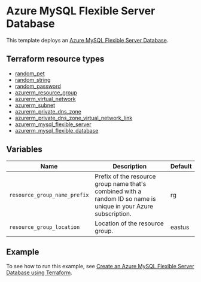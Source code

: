 # Azure MySQL Flexible Server Database

This template deploys an [Azure MySQL Flexible Server Database](https://registry.terraform.io/providers/hashicorp/azurerm/latest/docs/resources/mysql_flexible_database).

## Terraform resource types

- [random_pet](https://registry.terraform.io/providers/hashicorp/random/latest/docs/resources/pet)
- [random_string](https://registry.terraform.io/providers/hashicorp/random/latest/docs/resources/string)
- [random_password](https://registry.terraform.io/providers/hashicorp/random/latest/docs/resources/password)
- [azurerm_resource_group](https://registry.terraform.io/providers/hashicorp/azurerm/latest/docs/resources/resource_group)
- [azurerm_virtual_network](https://registry.terraform.io/providers/hashicorp/azurerm/latest/docs/resources/virtual_network)
- [azurerm_subnet](https://registry.terraform.io/providers/hashicorp/azurerm/latest/docs/resources/subnet)
- [azurerm_private_dns_zone](https://registry.terraform.io/providers/hashicorp/azurerm/latest/docs/resources/private_dns_zone)
- [azurerm_private_dns_zone_virtual_network_link](https://registry.terraform.io/providers/hashicorp/azurerm/latest/docs/resources/private_dns_zone_virtual_network_link)
- [azurerm_mysql_flexible_server](https://registry.terraform.io/providers/hashicorp/azurerm/latest/docs/resources/mysql_flexible_server)
- [azurerm_mysql_flexible_database](https://registry.terraform.io/providers/hashicorp/azurerm/latest/docs/resources/mysql_flexible_database)

## Variables

| Name | Description | Default |
|-|-|-|
| `resource_group_name_prefix` | Prefix of the resource group name that's combined with a random ID so name is unique in your Azure subscription. | rg |
| `resource_group_location` | Location of the resource group. | eastus |

## Example

To see how to run this example, see [Create an Azure MySQL Flexible Server Database using Terraform](https://docs.microsoft.com/azure/mysql/flexible-server/quickstart-create-terraform).

